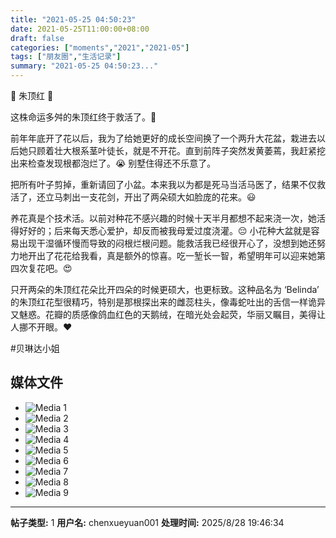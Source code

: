 ```yaml
---
title: "2021-05-25 04:50:23"
date: 2021-05-25T11:00:00+08:00
draft: false
categories: ["moments","2021","2021-05"]
tags: ["朋友圈","生活记录"]
summary: "2021-05-25 04:50:23..."
---
```


🔴 朱顶红 🔴

这株命运多舛的朱顶红终于救活了。🥲

前年年底开了花以后，我为了给她更好的成长空间换了一个两升大花盆，栽进去以后她只顾着壮大根系茎叶徒长，就是不开花。直到前阵子突然发黄萎蔫，我赶紧挖出来检查发现根都泡烂了。😭 别墅住得还不乐意了。

把所有叶子剪掉，重新请回了小盆。本来我以为都是死马当活马医了，结果不仅救活了，还立马刺出一支花剑，开出了两朵硕大如脸庞的花来。😃 

养花真是个技术活。以前对种花不感兴趣的时候十天半月都想不起来浇一次，她活得好好的；后来每天悉心爱护，却反而被我母爱过度浇灌。😔 小花种大盆就是容易出现干湿循环慢而导致的闷根烂根问题。能救活我已经很开心了，没想到她还努力地开出了花花给我看，真是额外的惊喜。吃一堑长一智，希望明年可以迎来她第四次复花吧。😍

只开两朵的朱顶红花朵比开四朵的时候更硕大，也更标致。这种品名为 ‘Belinda’ 的朱顶红花型很精巧，特别是那根探出来的雌蕊柱头，像毒蛇吐出的舌信一样诡异又魅惑。花瓣的质感像鸽血红色的天鹅绒，在暗光处会起荧，华丽又瞩目，美得让人挪不开眼。❤️

#贝琳达小姐

## 媒体文件

- ![Media 1](/Moments/photos/2021-05-25/202105250450230.jpg)
- ![Media 2](/Moments/photos/2021-05-25/202105250450231.jpg)
- ![Media 3](/Moments/photos/2021-05-25/202105250450232.jpg)
- ![Media 4](/Moments/photos/2021-05-25/202105250450233.jpg)
- ![Media 5](/Moments/photos/2021-05-25/202105250450234.jpg)
- ![Media 6](/Moments/photos/2021-05-25/202105250450235.jpg)
- ![Media 7](/Moments/photos/2021-05-25/202105250450236.jpg)
- ![Media 8](/Moments/photos/2021-05-25/202105250450237.jpg)
- ![Media 9](/Moments/photos/2021-05-25/202105250450238.jpg)

---

**帖子类型:** 1
**用户名:** chenxueyuan001
**处理时间:** 2025/8/28 19:46:34